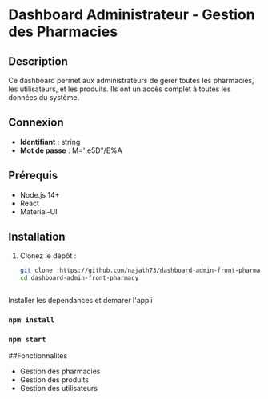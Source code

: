 # Dashboard Administrateur - Gestion des Pharmacies

## Description
Ce dashboard permet aux administrateurs de gérer toutes les pharmacies, les utilisateurs, et les produits. Ils ont un accès complet à toutes les données du système.

## Connexion
- **Identifiant** : string
- **Mot de passe** : M=':e5D"/E%A

## Prérequis
- Node.js 14+
- React
- Material-UI

## Installation

1. Clonez le dépôt :
   ```bash
   git clone :https://github.com/najath73/dashboard-admin-front-pharmacy
   cd dashboard-admin-front-pharmacy



Installer les dependances et demarer l'appli

### `npm install`

### `npm start`

##Fonctionnalités
- Gestion des pharmacies
- Gestion des produits
- Gestion des utilisateurs

